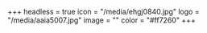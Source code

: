 +++
headless = true
icon = "/media/ehgj0840.jpg"
logo = "/media/aaia5007.jpg"
image = ""
color = "#ff7260"
+++

